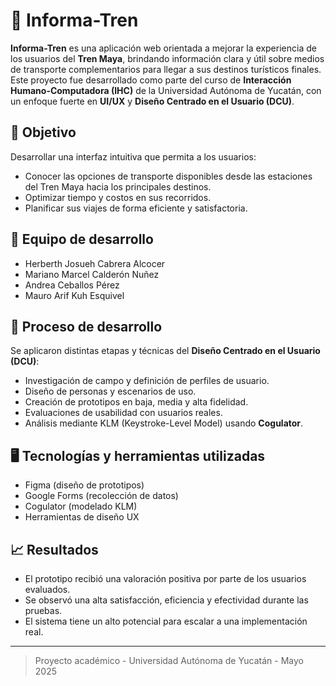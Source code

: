 # 🚆 Informa-Tren

**Informa-Tren** es una aplicación web orientada a mejorar la experiencia de los usuarios del **Tren Maya**, brindando información clara y útil sobre medios de transporte complementarios para llegar a sus destinos turísticos finales. Este proyecto fue desarrollado como parte del curso de **Interacción Humano-Computadora (IHC)** de la Universidad Autónoma de Yucatán, con un enfoque fuerte en **UI/UX** y **Diseño Centrado en el Usuario (DCU)**.

## 🎯 Objetivo

Desarrollar una interfaz intuitiva que permita a los usuarios:
- Conocer las opciones de transporte disponibles desde las estaciones del Tren Maya hacia los principales destinos.
- Optimizar tiempo y costos en sus recorridos.
- Planificar sus viajes de forma eficiente y satisfactoria.

## 👥 Equipo de desarrollo

- Herberth Josueh Cabrera Alcocer  
- Mariano Marcel Calderón Nuñez  
- Andrea Ceballos Pérez  
- Mauro Arif Kuh Esquivel

## 🔧 Proceso de desarrollo

Se aplicaron distintas etapas y técnicas del **Diseño Centrado en el Usuario (DCU)**:
- Investigación de campo y definición de perfiles de usuario.
- Diseño de personas y escenarios de uso.
- Creación de prototipos en baja, media y alta fidelidad.
- Evaluaciones de usabilidad con usuarios reales.
- Análisis mediante KLM (Keystroke-Level Model) usando **Cogulator**.

## 🖥️ Tecnologías y herramientas utilizadas

- Figma (diseño de prototipos)
- Google Forms (recolección de datos)
- Cogulator (modelado KLM)
- Herramientas de diseño UX


## 📈 Resultados

- El prototipo recibió una valoración positiva por parte de los usuarios evaluados.
- Se observó una alta satisfacción, eficiencia y efectividad durante las pruebas.
- El sistema tiene un alto potencial para escalar a una implementación real.

---

> Proyecto académico - Universidad Autónoma de Yucatán - Mayo 2025
